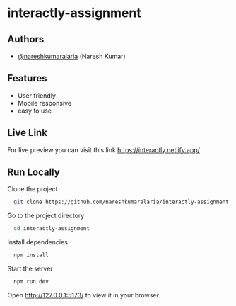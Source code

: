 # interactly-assignment

## Authors

- [@nareshkumaralaria](https://github.com/nareshkumaralaria) (Naresh Kumar)


## Features

- User friendly
- Mobile responsive
- easy to use



## Live Link

For live preview you can visit this link
https://interactly.netlify.app/

## Run Locally

Clone the project

```bash
  git clone https://github.com/nareshkumaralaria/interactly-assignment.git
```

Go to the project directory

```bash
  cd interactly-assignment
```

Install dependencies

```bash
  npm install
```

Start the server

```bash
  npm run dev
```

Open http://127.0.0.1:5173/ to view it in your browser.

